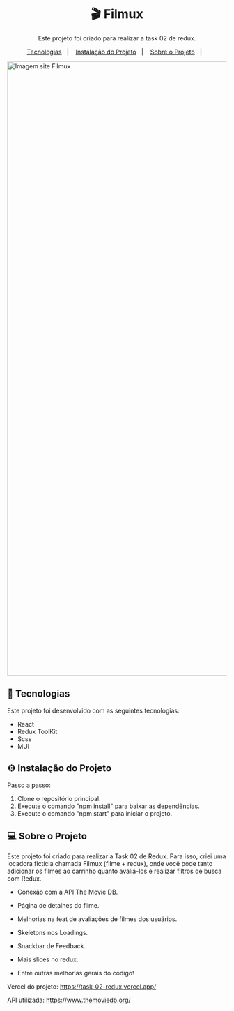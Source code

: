 <h1 align="center"> 🎬 Filmux </h1>

<p align="center">
  Este projeto foi criado para realizar a task 02 de redux.
</p>

<p align="center">
  <a href="#-tecnologias">Tecnologias</a>&nbsp;&nbsp;&nbsp;|&nbsp;&nbsp;&nbsp;
  <a href="#%EF%B8%8F-instalação-do-projeto">Instalação do Projeto</a>&nbsp;&nbsp;&nbsp;|&nbsp;&nbsp;&nbsp;
  <a href="#-sobre-o-projeto">Sobre o Projeto</a>&nbsp;&nbsp;&nbsp;|&nbsp;&nbsp;&nbsp;
</p>


<img width="1409" alt="Imagem site Filmux" src="https://github.com/GustavoCanellasAvelineRocha/task-02-redux/assets/125305894/9dc84c80-41fb-49a7-a8c5-47581a27dde8">


## 🚀 Tecnologias

Este projeto foi desenvolvido com as seguintes tecnologias:

- React
- Redux ToolKit
- Scss
- MUI
  
## ⚙️ Instalação do Projeto

Passo a passo:

1. Clone o repositório principal.
2. Execute o comando "npm install" para baixar as dependências.
3. Execute o comando "npm start" para iniciar o projeto.

## 💻 Sobre o Projeto

Este projeto foi criado para realizar a Task 02 de Redux. Para isso, criei uma locadora fictícia chamada Filmux (filme + redux), onde você pode tanto adicionar os filmes ao carrinho quanto avaliá-los e realizar filtros de busca com Redux.

- Conexão com a API The Movie DB.

- Página de detalhes do filme.

- Melhorias na feat de avaliações de filmes dos usuários.

- Skeletons nos Loadings.

- Snackbar de Feedback.

- Mais slices no redux.

- Entre outras melhorias gerais do código!

Vercel do projeto: https://task-02-redux.vercel.app/

API utilizada: https://www.themoviedb.org/
